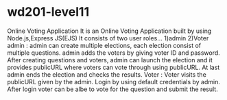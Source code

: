 # wd201-level11
Online Voting Application
It is an Online Voting Application built by using Node.js,Express JS(EJS) It consists of two user roles... 1)admin 2)Voter admin : admin can create multiple elections, each election consist of multiple questions. admin adds the voters by giving voter ID and password. After creating questions and voters, admin can launch the election and it provides publicURL where voters can vote through using publicURL. At last admin ends the election and checks the results. Voter : Voter visits the publicURL given by the admin. Login by using default credentials by admin. After login voter can be albe to vote for the question and submit the result.
